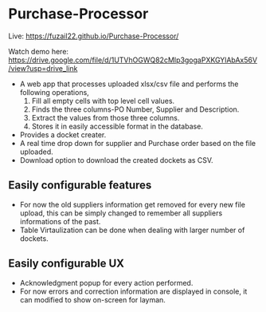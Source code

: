 # Purchase-Processor
Live: https://fuzail22.github.io/Purchase-Processor/

Watch demo here: https://drive.google.com/file/d/1UTVhOGWQ82cMIp3gogaPXKGYlAbAx56V/view?usp=drive_link

- A web app that processes uploaded xlsx/csv file and performs the following operations,
  1. Fill all empty cells with top level cell values.
  2. Finds the three columns-PO Number, Supplier and Description.
  3. Extract the values from those three columns.
  4. Stores it in easily accessible format in the database.
- Provides a docket creater.
- A real time drop down for supplier and Purchase order based on the file uploaded.
- Download option to download the created dockets as CSV.

## Easily configurable features
- For now the old suppliers information get removed for every new file upload, this can be simply changed to remember all suppliers informations of the past.
- Table Virtaulization can be done when dealing with larger number of dockets.

## Easily configurable UX
- Acknowledgment popup for every action performed.
- For now errors and correction information are displayed in console, it can modified to show on-screen for layman.
